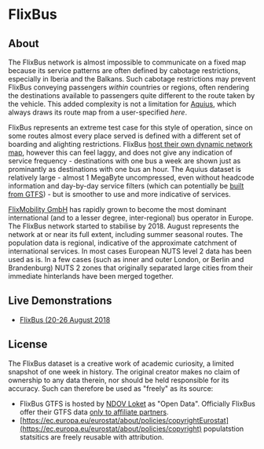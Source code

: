 # FlixBus

## About

The FlixBus network is almost impossible to communicate on a fixed map because its service patterns are often defined by cabotage restrictions, especially in Iberia and the Balkans. Such cabotage restrictions may prevent FlixBus conveying passengers _within_ countries or regions, often rendering the destinations available to passengers quite different to the route taken by the vehicle. This added complexity is not a limitation for [Aquius](https://timhowgego.github.io/Aquius/), which always draws its route map from a user-specified _here_.

FlixBus represents an extreme test case for this style of operation, since on some routes almost every place served is defined with a different set of boarding and alighting restrictions. FlixBus [host their own dynamic network map](https://www.flixbus.co.uk/bus-routes), however this can feel laggy, and does not give any indication of service frequency - destinations with one bus a week are shown just as prominantly as destinations with one bus an hour. The Aquius dataset is relatively large - almost 1 MegaByte uncompressed, even without headcode information and day-by-day service filters (which can potentially be [built from GTFS](https://timhowgego.github.io/Aquius/live/gtfs/)) - but is smoother to use and more indicative of services.

[FlixMobility GmbH](https://www.flixbus.de/) has rapidly grown to become the most dominant international (and to a lesser degree, inter-regional) bus operator in Europe. The FlixBus network started to stabilise by 2018. August represents the network at or near its full extent, including summer seasonal routes. The population data is regional, indicative of the approximate catchment of international services. In most cases European NUTS level 2 data has been used as is. In a few cases (such as inner and outer London, or Berlin and Brandenburg) NUTS 2 zones that originally separated large cities from their immediate hinterlands have been merged together.

## Live Demonstrations

* [FlixBus (20-26 August 2018](https://timhowgego.github.io/Aquius/live/flixbus-aug-2018/)

## License

The FlixBus dataset is a creative work of academic curiosity, a limited snapshot of one week in history. The original creator makes no claim of ownership to any data therein, nor should be held responsible for its accuracy. Such can therefore be used as "freely" as its source:

* FlixBus GTFS is hosted by [NDOV Loket](https://ndovloket.nl/) as "Open Data". Officially FlixBus offer their GTFS data [only to affiliate partners](https://global.flixbus.com/company/partners/affiliate-partners).
* [https://ec.europa.eu/eurostat/about/policies/copyrightEurostat](https://ec.europa.eu/eurostat/about/policies/copyright) populatstion statsitics are freely reusable with attribution.
